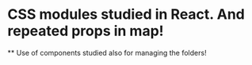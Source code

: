 # CSS modules studied in React. And repeated props in map!

\*\* Use of components studied also for managing the folders!
